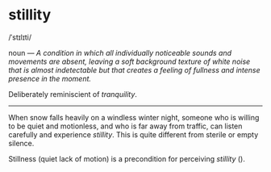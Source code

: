 # stillity

<span class="ipa">/ˈstɪlɪti/</span>

noun &mdash; *A condition in which all individually noticeable sounds and movements are absent, leaving a soft background texture of white noise that is almost indetectable but that creates a feeling of fullness and intense presence in the moment.*

Deliberately reminiscient of *tranquility*.

<hr>

When snow falls heavily on a windless winter night, someone who is willing to be quiet and motionless, and who is far away from traffic, can listen carefully and experience *stillity*. This is quite different from sterile or empty silence.

Stillness (quiet lack of motion) is a precondition for perceiving *stillity* ().
